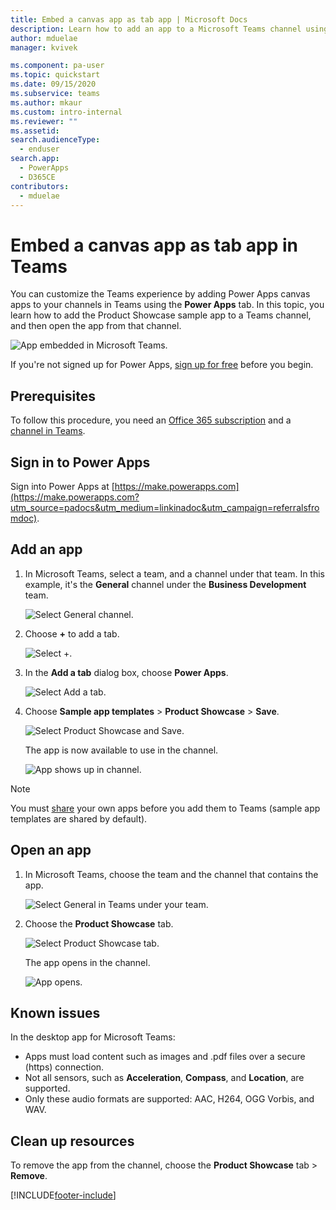 ```yaml
---
title: Embed a canvas app as tab app | Microsoft Docs
description: Learn how to add an app to a Microsoft Teams channel using the PowerApps tab so that people you've shared the app with can open it in that channel.
author: mduelae
manager: kvivek

ms.component: pa-user
ms.topic: quickstart
ms.date: 09/15/2020
ms.subservice: teams
ms.author: mkaur
ms.custom: intro-internal
ms.reviewer: ""
ms.assetid: 
search.audienceType: 
  - enduser
search.app: 
  - PowerApps
  - D365CE
contributors:
  - mduelae
---
```


# Embed a canvas app as tab app in Teams

You can customize the Teams experience by adding Power Apps canvas apps to your channels in Teams using the **Power Apps** tab. In this topic, you learn how to add the Product Showcase sample app to a Teams channel, and then open the app from that channel. 

![App embedded in Microsoft Teams.](media/open-app-embedded-in-teams/embedded-app.png "App embedded in Microsoft Teams")

If you're not signed up for Power Apps, [sign up for free](https://make.powerapps.com/signup?redirect=marketing&email=) before you begin.

## Prerequisites

To follow this procedure, you need an [Office 365 subscription](https://signup.microsoft.com/Signup?OfferId=467eab54-127b-42d3-b046-3844b860bebf&dl=O365_BUSINESS_PREMIUM&ali=1) and a [channel in Teams](https://www.youtube.com/watch?v=he2f1quaR7M).

## Sign in to Power Apps

Sign into Power Apps at [https://make.powerapps.com](https://make.powerapps.com?utm_source=padocs&utm_medium=linkinadoc&utm_campaign=referralsfromdoc).

## Add an app

1. In Microsoft Teams, select a team, and a channel under that team. In this example, it's the **General** channel under the **Business Development** team.

    ![Select General channel.](media/open-app-embedded-in-teams/teams-select-channel.png "Select General channel")

2. Choose **+** to add a tab.

    ![Select +.](media/open-app-embedded-in-teams/teams-add-tab.png "Select +")

3. In the **Add a tab** dialog box, choose **Power Apps**.

    ![Select Add a tab.](media/open-app-embedded-in-teams/add-a-tab.png "Select Add a tab")

4. Choose **Sample app templates** > **Product Showcase** > **Save**.

    ![Select Product Showcase and Save.](media/open-app-embedded-in-teams/select-an-app.png "Select Product Showcase and Save")

    The app is now available to use in the channel.

    ![App shows up in channel.](media/open-app-embedded-in-teams/app-in-channel.png "App shows up in channel")

> [!NOTE]
> You must [share](../maker/canvas-apps/share-app.md) your own apps before you add them to Teams (sample app templates are shared by default).

## Open an app

1. In Microsoft Teams, choose the team and the channel that contains the app.

    ![Select General in Teams under your team.](media/open-app-embedded-in-teams/teams-select-channel.png "Select General in Teams under your team")

2. Choose the **Product Showcase** tab.

    ![Select Product Showcase tab.](media/open-app-embedded-in-teams/open-tab.png "Select Product Showcase tab")

    The app opens in the channel.

    ![App opens.](media/open-app-embedded-in-teams/app-in-channel.png "App opens")

## Known issues

In the desktop app for Microsoft Teams:

* Apps must load content such as images and .pdf files over a secure (https) connection.
* Not all sensors, such as **Acceleration**, **Compass**, and **Location**, are supported.
* Only these audio formats are supported: AAC, H264, OGG Vorbis, and WAV.

## Clean up resources

To remove the app from the channel, choose the **Product Showcase** tab > **Remove**.


[!INCLUDE[footer-include](../includes/footer-banner.md)]